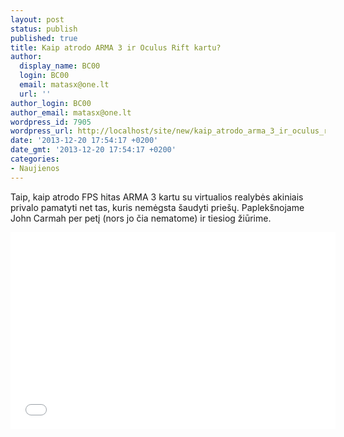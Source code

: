 ```yaml
---
layout: post
status: publish
published: true
title: Kaip atrodo ARMA 3 ir Oculus Rift kartu?
author:
  display_name: BC00
  login: BC00
  email: matasx@one.lt
  url: ''
author_login: BC00
author_email: matasx@one.lt
wordpress_id: 7905
wordpress_url: http://localhost/site/new/kaip_atrodo_arma_3_ir_oculus_rift_kartu/
date: '2013-12-20 17:54:17 +0200'
date_gmt: '2013-12-20 17:54:17 +0200'
categories:
- Naujienos
---
```

<p>
	Taip, kaip atrodo FPS hitas ARMA 3 kartu su virtualios realybės akiniais privalo pamatyti net tas, kuris nemėgsta &scaron;audyti prie&scaron;ų. Paplek&scaron;nojame John Carmah per petį (nors jo čia nematome) ir tiesiog žiūrime.</p>
<p>
	<iframe allowfullscreen="" frameborder="0" height="315" src="//www.youtube.com/embed/LPyqGQYNspk" width="520"></iframe></p>

